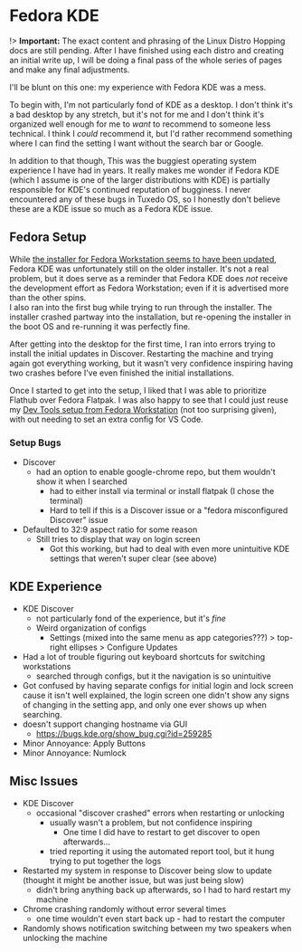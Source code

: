 # Fedora KDE
!> **Important:** The exact content and phrasing of the Linux Distro Hopping docs are still pending. After I have finished using each distro and creating an initial write up, I will be doing a final pass of the whole series of pages and make any final adjustments.

I'll be blunt on this one: my experience with Fedora KDE was a mess. 

To begin with, I'm not particularly fond of KDE as a desktop. I don't think it's a bad desktop by any stretch, but it's not for me and I don't think it's organized well enough for me to *want* to recommend to someone less technical. I think I *could* recommend it, but I'd rather recommend something where I can find the setting I want without the search bar or Google.

In addition to that though, This was the buggiest operating system experience I have had in years. It really makes me wonder if Fedora KDE (which I assume is one of the larger distributions with KDE) is partially responsible for KDE's continued reputation of bugginess. I never encountered any of these bugs in Tuxedo OS, so I honestly don't believe these are a KDE issue so much as a Fedora KDE issue.

## Fedora Setup
While [the installer for Fedora Workstation seems to have been updated](/software/linux/distro-hopping-2025/fedora-workstation?id=fedora-setup), Fedora KDE was unfortunately still on the older installer. It's not a real problem, but it does serve as a reminder that Fedora KDE does *not* receive the development effort as Fedora Workstation; even if it is advertised more than the other spins.  
I also ran into the first bug while trying to run through the installer. The installer crashed partway into the installation, but re-opening the installer in the boot OS and re-running it was perfectly fine.

After getting into the desktop for the first time, I ran into errors trying to install the initial updates in Discover. Restarting the machine and trying again got everything working, but it wasn't very confidence inspiring having two crashes before I've even finished the initial installations.

Once I started to get into the setup, I liked that I was able to prioritize Flathub over Fedora Flatpak. I was also happy to see that I could just reuse my [Dev Tools setup from Fedora Workstation](/software/linux/distro-hopping-2025/fedora-workstation?id=dev-tools) (not too surprising given), with out needing to set an extra config for VS Code.

### Setup Bugs
* Discover
  * had an option to enable google-chrome repo, but them wouldn't show it when I searched
    * had to either install via terminal or install flatpak (I chose the terminal)
    * Hard to tell if this is a Discover issue or a "fedora misconfigured Discover" issue
* Defaulted to 32:9 aspect ratio for some reason
  * Still tries to display that way on login screen
    * Got this working, but had to deal with even more unintuitive KDE settings that weren't super clear (see above)

## KDE Experience
* KDE Discover
  * not particularly fond of the experience, but it's *fine*
  * Weird organization of configs
    * Settings (mixed into the same menu as app categories???) > top-right ellipses > Configure Updates
* Had a lot of trouble figuring out keyboard shortcuts for switching workstations
  * searched through configs, but it the navigation is so unintuitive
* Got confused by having separate configs for initial login and lock screen cause it isn't well explained, the login screen one didn't show any signs of changing in the setting app, and only one ever shows up when searching.
* doesn't support changing hostname via GUI
  * https://bugs.kde.org/show_bug.cgi?id=259285
* Minor Annoyance: Apply Buttons
* Minor Annoyance: Numlock

## Misc Issues
* KDE Discover
  * occasional "discover crashed" errors when restarting or unlocking
    * usually wasn't a problem, but not confidence inspiring
      * One time I did have to restart to get discover to open afterwards...
    * tried reporting it using the automated report tool, but it hung trying to put together the logs
* Restarted my system in response to Discover being slow to update (thought it might be another issue, but was just being slow)
  * didn't bring anything back up afterwards, so I had to hard restart my machine
* Chrome crashing randomly without error several times
  * one time wouldn't even start back up - had to restart the computer
* Randomly shows notification switching between my two speakers when unlocking the machine